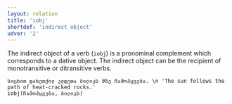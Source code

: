 ```yaml
---
layout: relation
title: 'iobj'
shortdef: 'indirect object'
udver: '2'
---
```


The indirect object of a verb (`iobj`) is a pronominal complement which corresponds to a dative object. The indirect object can be the recipient of monotransitive or ditransitive verbs.

~~~ sdparse
სიცხით დახეთქილ კლდეთა ბილიკს მზე ჩამოჰყვება. \n 'The sun follows the path of heat-cracked rocks.'
iobj(ჩამოჰყვება, ბილიკს)
~~~
<!-- Interlanguage links updated Po 6. listopadu 2023, 21:42:59 CET -->
